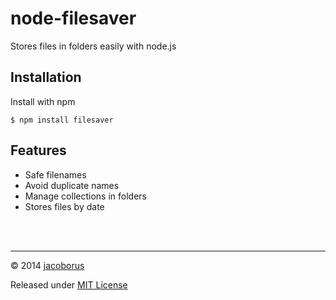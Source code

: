 node-filesaver
==============

Stores files in folders easily with node.js


## Installation

Install with npm
```
$ npm install filesaver
```

## Features

- Safe filenames
- Avoid duplicate names
- Manage collections in folders
- Stores files by date

<br><br>

---

© 2014 [jacoborus](https://github.com/jacoborus)

Released under [MIT License](https://raw.github.com/jacoborus/node-filesaver/master/LICENSE)